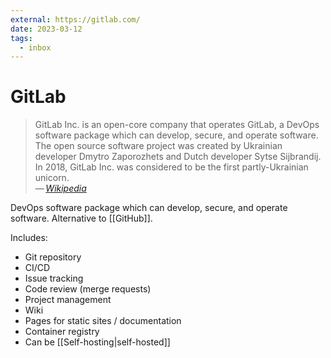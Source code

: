 ```yaml
---
external: https://gitlab.com/
date: 2023-03-12
tags:
  - inbox
---
```


# GitLab

> GitLab Inc. is an open-core company that operates GitLab, a DevOps software
> package which can develop, secure, and operate software. The open source
> software project was created by Ukrainian developer Dmytro Zaporozhets and
> Dutch developer Sytse Sijbrandij. In 2018, GitLab Inc. was considered to be
> the first partly-Ukrainian unicorn.\
> — <cite>[Wikipedia](https://en.wikipedia.org/wiki/GitLab)</cite>

DevOps software package which can develop, secure, and operate software.
Alternative to [[GitHub]].

Includes:

- Git repository
- CI/CD
- Issue tracking
- Code review (merge requests)
- Project management
- Wiki
- Pages for static sites / documentation
- Container registry
- Can be [[Self-hosting|self-hosted]]
